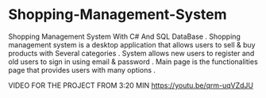 # Shopping-Management-System
Shopping Management System With C# And SQL DataBase .
Shopping management system is a desktop application that allows users to sell & buy products with Several categories .
System allows new users to register and old users to sign in using email & password .
Main page is the functionalities page that provides users with many options .

VIDEO FOR THE PROJECT FROM 3:20 MIN
https://youtu.be/qrm-uqVZdJU
